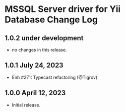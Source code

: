 # MSSQL Server driver for Yii Database Change Log

## 1.0.2 under development

- no changes in this release.

## 1.0.1 July 24, 2023

- Enh #271: Typecast refactoring (@Tigrov)

## 1.0.0 April 12, 2023

- Initial release.
